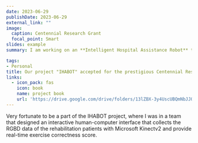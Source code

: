```yaml
---
date: 2023-06-29
publishDate: 2023-06-29
external_link: ""
image:
  caption: Centennial Research Grant
  focal_point: Smart
slides: example
summary: I am working on an **Intelligent Hospital Assistance Robot** to fight contagion.

tags:
- Personal
title: Our project "IHABOT" accepted for the prestigious Centennial Research Grant
links:
  - icon_pack: fas
    icon: book
    name: project book
    url: 'https://drive.google.com/drive/folders/13lZBX-3y4UscUBQmNbJJQytok8YWgFwm'
---
```

Very fortunate to be a part of the IHABOT project, where I was in a team that designed an interactive human-computer interface that collects the RGBD data of the rehabilitation patients with Microsoft Kinectv2 and provide real-time exercise correctness score.